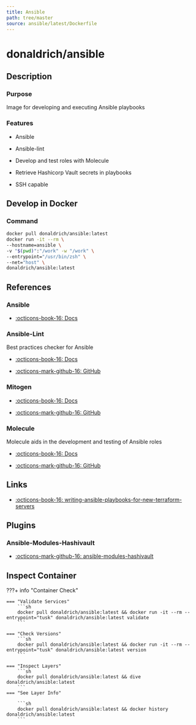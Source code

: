 ```yaml
---
title: Ansible
path: tree/master
source: ansible/latest/Dockerfile
---
```



# donaldrich/ansible

## Description

### Purpose

Image for developing and executing Ansible playbooks

### Features

* Ansible

* Ansible-lint

* Develop and test roles with Molecule

* Retrieve Hashicorp Vault secrets in playbooks

* SSH capable

## Develop in Docker

### Command

```sh
docker pull donaldrich/ansible:latest
docker run -it --rm \
--hostname=ansible \
-v "$(pwd)":"/work" -w "/work" \
--entrypoint="/usr/bin/zsh" \
--net="host" \
donaldrich/ansible:latest
```

## References

### Ansible

* [:octicons-book-16: Docs](https://docs.ansible.com/ansible/latest/index.html)

### Ansible-Lint

Best practices checker for Ansible

* [:octicons-book-16: Docs](https://ansible-lint.readthedocs.io)

* [:octicons-mark-github-16: GitHub](https://github.com/ansible/ansible-lint)

### Mitogen

* [:octicons-book-16: Docs](https://mitogen.networkgenomics.com/ansible_detailed.html)

* [:octicons-mark-github-16: GitHub](https://github.com/dw/mitogen)

### Molecule

Molecule aids in the development and testing of Ansible roles

* [:octicons-book-16: Docs](https://molecule.readthedocs.io)

* [:octicons-mark-github-16: GitHub](https://github.com/ansible-community/molecule)
## Links

* [:octicons-book-16: writing-ansible-playbooks-for-new-terraform-servers](https://victorops.com/blog/writing-ansible-playbooks-for-new-terraform-servers)

## Plugins

### Ansible-Modules-Hashivault

* [:octicons-mark-github-16: ansible-modules-hashivault](https://github.com/ansible-modules-hashivault)

## Inspect Container

???+ info "Container Check"

    === "Validate Services"
        ```sh
        docker pull donaldrich/ansible:latest && docker run -it --rm --entrypoint="tusk" donaldrich/ansible:latest validate
        ```

    === "Check Versions"
        ```sh
        docker pull donaldrich/ansible:latest && docker run -it --rm --entrypoint="tusk" donaldrich/ansible:latest version
        ```

    === "Inspect Layers"
        ```sh
        docker pull donaldrich/ansible:latest && dive donaldrich/ansible:latest
        ```
    === "See Layer Info"

        ```sh
        docker pull donaldrich/ansible:latest && docker history donaldrich/ansible:latest
        ```
